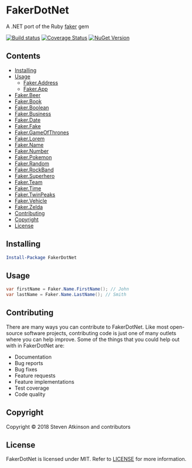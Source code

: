 # FakerDotNet

A .NET port of the Ruby [faker](https://github.com/stympy/faker) gem

[![Build status](https://ci.appveyor.com/api/projects/status/t0t75f9t4xanjfea/branch/master?svg=true)](https://ci.appveyor.com/project/mrstebo/fakerdotnet/branch/master)
[![Coverage Status](https://coveralls.io/repos/github/mrstebo/FakerDotNet/badge.svg?branch=master)](https://coveralls.io/github/mrstebo/FakerDotNet?branch=master)
[![NuGet Version](https://img.shields.io/nuget/v/FakerDotNet.svg)](https://www.nuget.org/packages/FakerDotNet/)

Contents
--------

- [Installing](#installing)
- [Usage](#usage)
  - [Faker.Address](doc/address.md)
  - [Faker.App](doc/app.md)
-   [Faker.Beer](doc/beer.md)
  - [Faker.Book](doc/book.md)
  - [Faker.Boolean](doc/boolean.md)
  - [Faker.Business](doc/business.md)
  - [Faker.Date](doc/date.md)
  - [Faker.Fake](doc/fake.md)
  - [Faker.GameOfThrones](doc/game_of_thrones.md)
  - [Faker.Lorem](doc/lorem.md)
  - [Faker.Name](doc/name.md)
  - [Faker.Number](doc/number.md)
  - [Faker.Pokemon](doc/pokemon.md)
  - [Faker.Random](doc/random.md)
  - [Faker.RockBand](doc/rockband.md)
  - [Faker.Superhero](doc/superhero.md)
  - [Faker.Team](doc/team.md)
  - [Faker.Time](doc/time.md)
  - [Faker.TwinPeaks](doc/twin_peaks.md)
  - [Faker.Vehicle](doc/vehicle.md)
  - [Faker.Zelda](doc/zelda.md)
- [Contributing](#contributing)
- [Copyright](#copyright)
- [License](#license)

## Installing

```powershell
Install-Package FakerDotNet
```

## Usage

```cs
var firstName = Faker.Name.FirstName(); // John
var lastName = Faker.Name.LastName(); // Smith
```

## Contributing

There are many ways you can contribute to FakerDotNet. Like most open-source software projects, contributing code is just one of many outlets where you can help improve. Some of the things that you could help out with in FakerDotNet are:

- Documentation
- Bug reports
- Bug fixes
- Feature requests
- Feature implementations
- Test coverage
- Code quality

## Copyright

Copyright © 2018 Steven Atkinson and contributors

## License

FakerDotNet is licensed under MIT. Refer to [LICENSE](LICENSE) for more information.